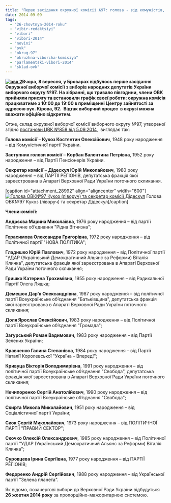 ```yaml
---
title: "Перше засідання окружної комісії №97: голова - від комуністів, секретар - від Партії регіонів"
date: 2014-09-09
tags: 
  - "26-zhovtnya-2014-roku"
  - "vibir-redaktsiyi"
  - "vibori"
  - "vibori-2014"
  - "novini"
  - "ovk"
  - "okrug-97"
  - "okruzhna-viborcha-komisiya"
  - "parlamentski-vibori-2014"
  - "sklad-ovk"
---
```


**[![овк 2](https://mpz.brovary.org/wp-content/uploads/2014/09/ovk-2.jpg)](https://mpz.brovary.org/wp-content/uploads/2014/09/ovk-2.jpg)Вчора, 8 вересня, у Броварах відбулось перше засідання Окружної виборчої комісії з виборів народних депутатів України виборчого округу №97.** **На зібранні, що тривало півгодини, члени ОВК прийняли присягу та встановили графік своєї роботи: окружна комісія працюватиме з 10:00 до 19:00 в приміщенні Центру зайнятості за адресою вул. Кірова, 92.  Відтак виборчий процес  в окрузі можна вважати офіційно відкритим.**

Отже, склад окружної виборчої комісії виборчого округу №97, утвореної згідно [постанови ЦВК №858 від 5.09.2014](http://www.cvk.gov.ua/pls/acts/ShowCard?id=38140&what=0),  виглядає так:

**Голова комісії** – **Кукоз Костянтин Олексійович**, 1948 року народження – від Комуністичної партії України.

**Заступник голови комісії** – **Корбан Валентина Петрівна**, 1952 року народження – від Партії Пенсіонерів України.

**Секретар комісії** – **Дідескул Юрій Миколайович**, 1980 року народження – від ПАРТІЇ РЕГІОНІВ, депутатська фракція якої зареєстрована в Апараті Верховної Ради України поточного скликання.

\[caption id="attachment\_28992" align="aligncenter" width="600"\][![Голова ОВК№97 Кукоз (ліворуч) та секретар комісії  Дідескул](https://mpz.brovary.org/wp-content/uploads/2014/09/ovk-6.jpg)](https://mpz.brovary.org/wp-content/uploads/2014/09/ovk-6.jpg) Голова ОВК№97 Кукоз (ліворуч) та секретар Дідескул\[/caption\]

**Члени комісії:**

**Андрєєва Марина Миколаївна**, 1976 року народження – від партії Політичне об’єднання "Рідна Вітчизна";

**Герасимова Олександра Григорівна**, 1972 року народження – від Політичної партії "НОВА ПОЛІТИКА";

**Гладишко Юрій Павлович**, 1972 року народження – від Політичної партії "УДАР (Український Демократичний Альянс за Реформи) Віталія Кличка", депутатська фракція якої зареєстрована в Апараті Верховної Ради України поточного скликання;

**Гришко Катерина Трохимівна**, 1955 року народження – від Радикальної Партії Олега Ляшка;

**Демешок Дар’я Олександрівна**, 1987 року народження – від політичної партії Всеукраїнське об’єднання "Батьківщина", депутатська фракція якої зареєстрована в Апараті Верховної Ради України поточного скликання;

**Доля Ярослав Олексійович**, 1983 року народження – від Політичної партії Всеукраїнське об’єднання "Громада";

**Загурський Роман Вадимович**, 1983 року народження – від Партії Зелених України;

**Кравченко Галина Степанівна**, 1984 року народження – від Партії Наталії Королевської "Україна – Вперед!";

**Кривуца Вікторія Володимирівна**, 1991 року народження – від політичної партії Всеукраїнське об’єднання "Свобода", депутатська фракція якої зареєстрована в Апараті Верховної Ради України поточного скликання;

**Нечипоренко Сергій Анатолійович**, 1990 року народження – від політичної партії Всеукраїнське об’єднання "Свобода";

**Скирта Микола Миколайович**, 1951 року народження – від Соціалістичної партії України;

**Скок Сергій Миколайович**, 1973 року народження – від ПОЛІТИЧНОЇ ПАРТІЇ "ПРАВИЙ СЕКТОР";

**Скочко Олексій Олександрович**, 1985 року народження – від Політичної партії "УДАР (Український Демократичний Альянс за Реформи) Віталія Кличка";

**Суровцева Ірина Сергіївна**, 1977 року народження – від ПАРТІЇ РЕГІОНІВ;

**Федоренко Андрій Сергійович**, 1988 року народження – від Української партії "Зелена планета".

Як відомо, позачергові вибори до Верховної Ради України відбудуться **26 жовтня 2014 року** за пропорційно-мажоритарною системою.
